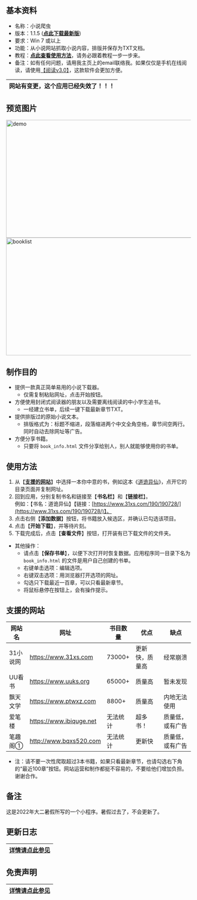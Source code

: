 
## 基本资料
* 名称：小说爬虫
* 版本：1.1.5 ([**点此下载最新版**](https://github.com/Henryyy-Hung/Web-Crawler-of-Chinese-Fiction/raw/main/exe/%E5%B0%8F%E8%AF%B4%E7%88%AC%E8%99%ABv1.1.5.exe))
* 要求：Win 7 或以上
* 功能：从小说网站抓取小说内容，排版并保存为TXT文档。
* 教程：[**点此查看使用方法**](#使用方法)，请务必跟着教程一步一步来。
* 备注：如有任何问题，请用我主页上的email联络我。如果仅仅是手机在线阅读，请使用[【阅读v3.0】](https://github.com/gedoor/legado)，这款软件会更加方便。

网站有变更，这个应用已经失效了！！！|
--------------------------------------------------------|

## 预览图片
<img src="https://user-images.githubusercontent.com/78750074/179153333-c544e2c9-b499-43d4-96a2-79edf1a1ee0c.jpg" alt="demo" width="640" height="320" />
<img src="https://user-images.githubusercontent.com/78750074/183332140-c4bde035-b525-4735-84ae-fe09266128f4.png" alt="booklist" width="640" height="320" />

## 制作目的
* 提供一款真正简单易用的小说下载器。
  * 仅需复制粘贴网址，点击开始按钮。
* 方便使用封闭式阅读器的朋友以及需要离线阅读的中小学生追书。
  * 一经建立书单，后续一键下载最新章节TXT。
* 提供排版过的原始小说文本。
  * 排版格式为：标题不缩进，段落缩进两个中文全角空格，章节间空两行。同时自动去除网址等广告。
* 方便分享书籍。
  * 只要将 `book_info.html` 文件分享给别人，别人就能够使用你的书单。

## 使用方法
1. 从【[**支援的网站**](#支援的网站 "Goto 支援的网站")】中选择一本你中意的书，例如这本《[道诡异仙](https://www.31xs.com/190/190728/)》，点开它的目录页面并复制网址。
2. 回到应用，分别复制书名和链接至【**书名栏**】和【**链接栏**】。<br />例如：【书名：道诡异仙】【链接：[https://www.31xs.com/190/190728/](https://www.31xs.com/190/190728/)】。
3. 点击右侧【**添加数据**】按钮，将书籍放入候选区，并确认已勾选该项目。
4. 点击【**开始下载**】，并等待片刻。
5. 下载完成后，点击【**查看文件**】按钮，打开装有已下载文件的文件夹。
* 其他操作：
  * 请点击【**保存书单**】，以便下次打开时恢复数据。应用程序同一目录下名为 `book_info.html` 的文件是用户自己创建的书单。
  * 右键单击选项：编辑选项。
  * 右键双击选项：用浏览器打开选项的网址。
  * 勾选只下载最近一百章，可以只看最新章节。
  * 将鼠标悬停在按钮上，会有操作提示。

## 支援的网站
网站名|网址|书目数量|优点|缺点
-----|----|-------|----|----
31小说网|https://www.31xs.com|73000+|更新快，质量高| 经常崩溃
UU看书|https://www.uuks.org|65000+|质量高|暂未发现
飘天文学|https://www.ptwxz.com|8800+|质量高|内地无法使用
爱笔楼|https://www.ibiquge.net|无法统计|超多书！|质量低，或有广告
笔趣阁①|http://www.bqxs520.com|无法统计|更新快|质量低，或有广告

* 注：请不要一次性爬取超过3本书籍，如果只看最新章节，也请勾选右下角的“最近100章”按钮。网站运营和制作都挺不容易的，不要给他们增加负担。谢谢合作。

## 备注
这是2022年大二暑假所写的一个小程序。暑假过去了，不会更新了。

## 更新日志
 
[详情请点此参见](https://github.com/Henryyy-Hung/Web-Crawler-of-Chinese-Fiction/blob/main/CHANGELOG.md)|
--------------------------------------------------------|

## 免责声明
[详情请点此参见](https://github.com/Henryyy-Hung/Web-Crawler-of-Chinese-Fiction/blob/main/DISCLAIMER.md)|
--------------------------------------------------------|
